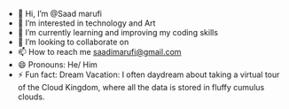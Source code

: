 - 👋 Hi, I’m @Saad marufi
- 👀 I’m interested in technology and Art
- 🌱 I’m currently learning and improving my coding skills 
- 💞️ I’m looking to collaborate on 
- 📫 How to reach me saadimarufi@gmail.com
- 😄 Pronouns: He/ Him
- ⚡ Fun fact: Dream Vacation: I often daydream about taking a virtual tour of the Cloud Kingdom, where all the data is stored in fluffy cumulus clouds.

<!---
Saadmarufi/Saadmarufi is a ✨ special ✨ repository because its `README.md` (this file) appears on your GitHub profile.
You can click the Preview link to take a look at your changes.
--->
